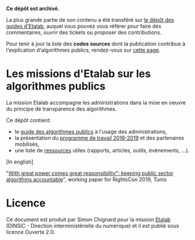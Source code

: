 **Ce dépôt est archivé.**

La plus grande partie de son contenu a été transféré sur [le dépôt des guides d'Etalab](https://github.com/etalab/guides.etalab.gouv.fr), auquel vous pouvez vous référer pour faire des commentaires, ouvrir des tickets ou proposer des contributions.

Pour tenir à jour la liste des **codes sources** dont la publication contribue à l'explication d'algorithmes publics, rendez-vous sur [cette page](https://man.sr.ht/~codegouvfr/logiciels-libres/codes-sources-algorithmes-publics.md).

# Les missions d'Etalab sur les algorithmes publics

La mission Etalab accompagne les administrations dans la mise en oeuvre du principe de transparence des algorithmes. 

Ce dépôt contient: 
- le [guide des algorithmes publics](guide.md) à l'usage des administrations, 
- la présentation du [programme de travail 2018-2019](programme-de-travail.md) et des partenaires mobilisés,
- une liste de [ressources](ressources.md) utiles (rapports, articles, outils, évènements, ...).

[In english]

"[With great power comes great responsibility": keeping public sector algorithms accountable](https://github.com/etalab/algorithmes-publics/blob/master/20190611_WorkingPaper_PSAAccountability_Etalab.pdf)", working paper for RightsCon 2019, Tunis 

# Licence

Ce document est produit par Simon Chignard pour la mission [Etalab](www.etalab.gouv.fr) (DINSIC - Direction interministérielle du numérique) et il est publié sous licence Ouverte 2.0.
